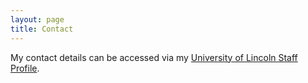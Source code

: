 ```yaml
---
layout: page
title: Contact
---
```


My contact details can be accessed via my [University of Lincoln Staff Profile](https://staff.lincoln.ac.uk/pjackman).
